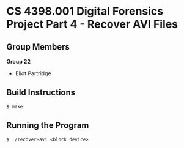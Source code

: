 # CS 4398.001 Digital Forensics Project Part 4 - Recover AVI Files

## Group Members

**Group 22**

- Eliot Partridge

## Build Instructions

```
$ make
```

## Running the Program

```
$ ./recover-avi <block device>
```
